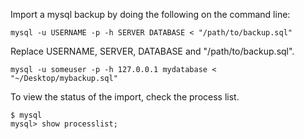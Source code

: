 Import a mysql backup by doing the following on the command line:

```
mysql -u USERNAME -p -h SERVER DATABASE < "/path/to/backup.sql"
```

Replace USERNAME, SERVER, DATABASE and "/path/to/backup.sql".

```
mysql -u someuser -p -h 127.0.0.1 mydatabase < "~/Desktop/mybackup.sql"
```

To view the status of the import, check the process list.

```
$ mysql
mysql> show processlist;
```